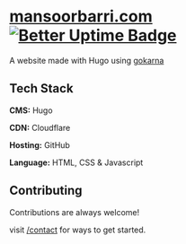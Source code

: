 # [mansoorbarri.com](https://mansoorbarri.com) [![Better Uptime Badge](https://betteruptime.com/status-badges/v1/monitor/kai4.svg)](https://betteruptime.com/?utm_source=status_badge)
A website made with Hugo using [gokarna](https://github.com/526avijitgupta/gokarna)


## Tech Stack

**CMS:** Hugo

**CDN:** Cloudflare

**Hosting:** GitHub

**Language:** HTML, CSS & Javascript

## Contributing

Contributions are always welcome!

visit [/contact](https://mansoorbarri.com/contact/) for ways to get started.

